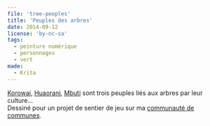 ```yaml
---
file: 'tree-peoples'
title: 'Peuples des arbres'
date: 2014-09-12
license: 'by-nc-sa'
tags:
  - peinture numérique
  - personnages
  - vert
made:
  - Krita
---
```


[Korowai](http://fr.wikipedia.org/wiki/Korowai), [Huaorani](http://fr.wikipedia.org/wiki/Huaorani), [Mbuti](http://fr.wikipedia.org/wiki/Mbuti_%28peuple%29) sont trois peuples liés aux arbres par leur culture...  
Dessiné pour un projet de sentier de jeu sur ma [communauté de communes](http://ccbd.fr/accueil.html).
